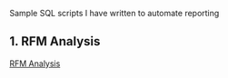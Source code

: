 Sample SQL scripts I have written to automate reporting

## 1. RFM Analysis
[RFM Analysis](https://github.com/DataSolveProblems/Jie-s-Data-Analysis-Portfolio/blob/main/Analysis%20(reports)/RFM%20Analysis.sql)

